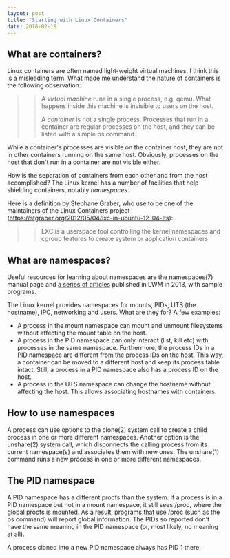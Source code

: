 ```yaml
---
layout: post
title: "Starting with Linux Containers"
date: 2018-02-18
---
```

## What are containers?

Linux containers are often named light-weight virtual machines. 
I think this is a misleading term. 
What made me understand the nature of containers is the following observation:

> > A *virtual machine* runs in a single process, e.g. qemu. What happens inside
> > this machine is invisible to users on the host.
> > 
> > A *container* is not a single process. Processes that run in a container are 
> > regular processes on the host, and they can be listed with a simple ps command.

While a container's processes are visible on the container host, they are not 
in other containers running on the same host. Obviously, processes on the host that
don't run in a container are not visible either.

How is the separation of containers from each other and from the host accomplished?
The Linux kernel has a number of facilities that help shielding containers, notably 
*namespaces*. 

Here is a definition by Stephane Graber, who use to be one of the maintainers of 
the Linux Containers project (https://stgraber.org/2012/05/04/lxc-in-ubuntu-12-04-lts):

> > LXC is a userspace tool controlling the kernel namespaces and cgroup features to create system or application containers

## What are namespaces?

Useful resources for learning about namespaces are the namespaces(7) manual page and 
[a series of articles](https://lwn.net/Articles/531114) 
published in LWM in 2013, with sample programs.

The Linux kernel provides namespaces for mounts, PIDs, UTS (the hostname), IPC, networking and users.
What are they for? A few examples: 
* A process in the mount namespace can mount and unmount filesystems
without affecting the mount table on the host. 
* A process in the PID namespace can only interact (list, kill etc) with processes in the same namespace. Furthermore, the process IDs in a PID namespace are different from the
process IDs on the host. This way, a container can be moved to a different host and keep its process table intact. Still, a process in a PID namespace also has a process ID on the host. 
* A process in the UTS namespace can change the hostname without affecting the host. This allows associating hostnames with containers.

## How to use namespaces

A process can use options to the clone(2) system call to create a child process in one or more different namespaces.
Another option is the unshare(2) system call, which disconnects the calling process from its current namespace(s) 
and associates them with new ones. The unshare(1) command runs a new process in one or more different namespaces.

## The PID namespace

A PID namespace has a different procfs than the system. If a process is in a PID namespace but
not in a mount namespace, it still sees /proc, where the global procfs is mounted. As a result, 
programs that use /proc (such as the ps command) will report global information.
The PIDs so reported don't have the same meaning in the PID namespace (or, most likely, no meaning at all).

A process cloned into a new PID namespace always has PID 1 there.

